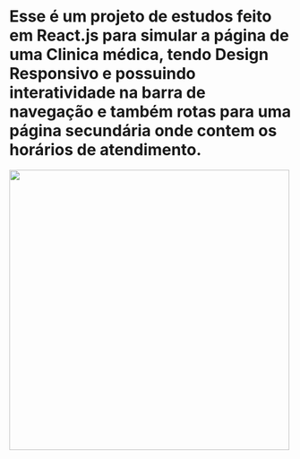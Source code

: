 # Esse é um projeto de estudos feito em React.js para simular a página de uma Clinica médica, tendo Design Responsivo e possuindo interatividade na barra de navegação e também rotas para uma página secundária onde contem os horários de atendimento.

<p>
  <img height="500" src="./public/assets/Óticas vida - Loja de óculos - Google Chrome 2023-07-21 18-50-07.gif">
</p>